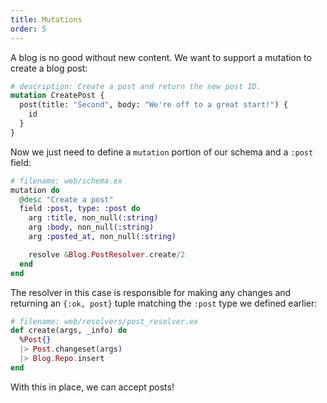```yaml
---
title: Mutations
order: 5
---
```


A blog is no good without new content. We want to support a mutation
to create a blog post:

```graphql
# description: Create a post and return the new post ID.
mutation CreatePost {
  post(title: "Second", body: "We're off to a great start!") {
    id
  }
}
```

Now we just need to define a `mutation` portion of our schema and
a `:post` field:

```elixir
# filename: web/schema.ex
mutation do
  @desc "Create a post"
  field :post, type: :post do
    arg :title, non_null(:string)
    arg :body, non_null(:string)
    arg :posted_at, non_null(:string)

    resolve &Blog.PostResolver.create/2
  end
end
```

The resolver in this case is responsible for making any changes and returning
an `{:ok, post}` tuple matching the `:post` type we defined earlier:

```elixir
# filename: web/resolvers/post_resolver.ex
def create(args, _info) do
  %Post{}
  |> Post.changeset(args)
  |> Blog.Repo.insert
end
```

With this in place, we can accept posts!
